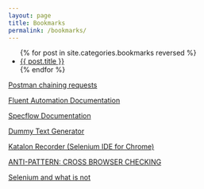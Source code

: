 ```yaml
---
layout: page
title: Bookmarks
permalink: /bookmarks/
---
```

<ul>
{% for post in site.categories.bookmarks reversed %}
  <li><a href="{{ post.url }}">{{ post.title }}</a></li>
{% endfor %}
</ul>

 [Postman chaining requests](http://blog.getpostman.com/2014/01/27/extracting-data-from-responses-and-chaining-requests/)
 
 [Fluent Automation Documentation](https://web.archive.org/web/20160813065647/http://fluent.stirno.com:80/docs/#actions-select)
 
 [Specflow Documentation](https://specflow.org/documentation/)
 
 [Dummy Text Generator](http://www.blindtextgenerator.com/lorem-ipsum/)
 
 [Katalon Recorder (Selenium IDE for Chrome)](https://www.katalon.com/resources-center/blog/katalon-automation-recorder/)
 
 [ANTI-PATTERN: CROSS BROWSER CHECKING](https://www.mwtestconsultancy.co.uk/cross-browser-checking-anti-pattern/)
 
 [Selenium and what is not](https://www.ontestautomation.com/selenium-and-what-it-is-not/)
 
